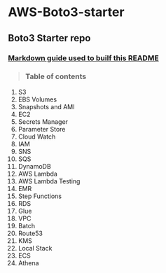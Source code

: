 # AWS-Boto3-starter

## Boto3 Starter repo  

### [Markdown guide used to builf this README](https://www.markdownguide.org/basic-syntax/#overview)  

 > ### Table of contents

1. S3
2. EBS Volumes
3. Snapshots and AMI
4. EC2
5. Secrets Manager
6. Parameter Store
7. Cloud Watch
8. IAM
9. SNS
10. SQS
11. DynamoDB
12. AWS Lambda
13. AWS Lambda Testing
14. EMR
15. Step Functions
16. RDS
17. Glue
18. VPC
19. Batch
20. Route53
21. KMS
22. Local Stack
23. ECS
24. Athena
